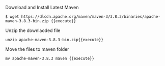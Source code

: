 
Download and Install Latest Maven
    
    $ wget https://dlcdn.apache.org/maven/maven-3/3.8.3/binaries/apache-maven-3.8.3-bin.zip {{execute}}

 Unzip the downlaoded file 

    unzip apache-maven-3.8.3-bin.zip{{execute}}

 Move the files to maven folder    
    
    mv apache-maven-3.8.3 maven {{execute}}
